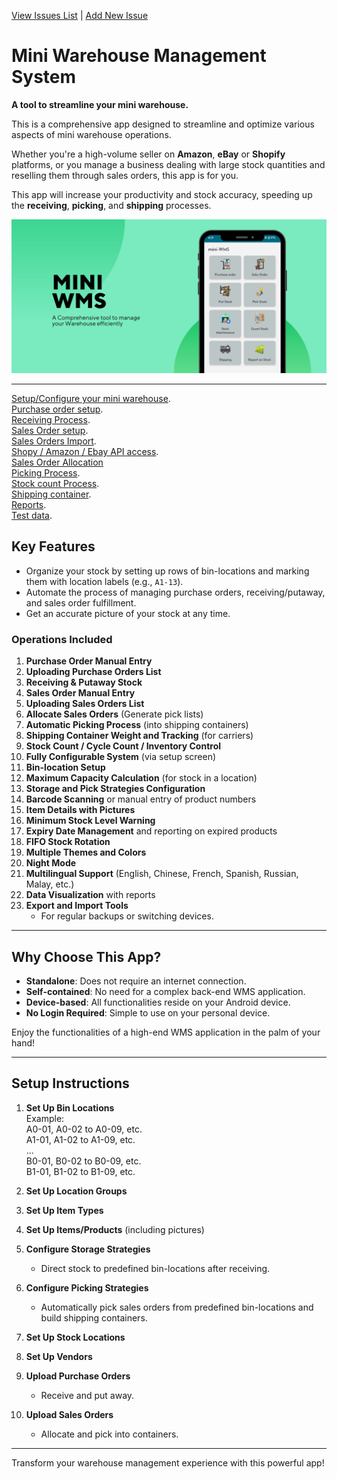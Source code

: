[View Issues List](https://github.com/miniwms/Mini-WMS/issues)  |  [Add New Issue](https://github.com/miniwms/Mini-WMS/issues/new?assignees=&labels=&template=&title=)  

# Mini Warehouse Management System

**A tool to streamline your mini warehouse.**

This is a comprehensive app designed to streamline and optimize various aspects of mini warehouse operations.  

Whether you're a high-volume seller on **Amazon**, **eBay** or **Shopify** platforms, or you manage a business dealing with large stock quantities and reselling them through sales orders, this app is for you.  

This app will increase your productivity and stock accuracy, speeding up the **receiving**, **picking**, and **shipping** processes.

<img src="asset/mini_wms_feature.png" alt="Feature" width="600">

---

[Setup/Configure your mini warehouse](miniWMSConfiguration.md).  
[Purchase order setup](purchaseOrders.md).  
[Receiving Process](Receiving.md).  
[Sales Order setup](salesOrders.md).  
[Sales Orders Import](salesOrdersDownload.md).  
[Shopy / Amazon / Ebay API access](ShopifyAmazonEbayApi.md).  
[Sales Order Allocation](salesOrderAllocation.md)  
[Picking Process](Picking.md).  
[Stock count Process](stockCount.md).  
[Shipping container](shippingContainer.md).  
[Reports](reports.md).  
[Test data](testData.md). 


## **Key Features**
- Organize your stock by setting up rows of bin-locations and marking them with location labels (e.g., `A1-13`).
- Automate the process of managing purchase orders, receiving/putaway, and sales order fulfillment.
- Get an accurate picture of your stock at any time.

### **Operations Included**
1. **Purchase Order Manual Entry**  
2. **Uploading Purchase Orders List**  
3. **Receiving & Putaway Stock**  
4. **Sales Order Manual Entry**  
5. **Uploading Sales Orders List**  
6. **Allocate Sales Orders** (Generate pick lists)  
7. **Automatic Picking Process** (into shipping containers)  
8. **Shipping Container Weight and Tracking** (for carriers)  
9. **Stock Count / Cycle Count / Inventory Control**  
10. **Fully Configurable System** (via setup screen)  
11. **Bin-location Setup**  
12. **Maximum Capacity Calculation** (for stock in a location)  
13. **Storage and Pick Strategies Configuration**  
14. **Barcode Scanning** or manual entry of product numbers  
15. **Item Details with Pictures**  
16. **Minimum Stock Level Warning**  
17. **Expiry Date Management** and reporting on expired products  
18. **FIFO Stock Rotation**  
19. **Multiple Themes and Colors**  
20. **Night Mode**  
21. **Multilingual Support** (English, Chinese, French, Spanish, Russian, Malay, etc.)  
22. **Data Visualization** with reports  
23. **Export and Import Tools**  
    - For regular backups or switching devices.

---

## **Why Choose This App?**
- **Standalone**: Does not require an internet connection.  
- **Self-contained**: No need for a complex back-end WMS application.  
- **Device-based**: All functionalities reside on your Android device.  
- **No Login Required**: Simple to use on your personal device.  

Enjoy the functionalities of a high-end WMS application in the palm of your hand!

---

## **Setup Instructions**
1. **Set Up Bin Locations**  
    Example:  
    A0-01, A0-02 to A0-09, etc.  
    A1-01, A1-02 to A1-09, etc.  
    ...  
    B0-01, B0-02 to B0-09, etc.  
    B1-01, B1-02 to B1-09, etc.  

2. **Set Up Location Groups**  
3. **Set Up Item Types**  
4. **Set Up Items/Products** (including pictures)  
5. **Configure Storage Strategies**  
    - Direct stock to predefined bin-locations after receiving.  
6. **Configure Picking Strategies**  
    - Automatically pick sales orders from predefined bin-locations and build shipping containers.  
7. **Set Up Stock Locations**  
8. **Set Up Vendors**  
9. **Upload Purchase Orders**  
    - Receive and put away.  
10. **Upload Sales Orders**  
    - Allocate and pick into containers.  

---

Transform your warehouse management experience with this powerful app!

